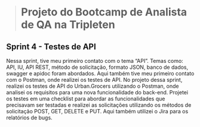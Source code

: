> # Projeto do Bootcamp de Analista de QA na Tripleten

## Sprint 4 - Testes de API

Nessa sprint, tive meu primeiro contato com o tema “API”. Temas como: API, IU, API REST, método de solicitação, formato JSON, banco de dados, swagger e apidoc foram abordados. Aqui também tive meu primeiro contato com o Postman, onde realizei os testes de API. 
No projeto dessa sprint, realizei os testes de API do Urban.Grocers utilizando o Postman, onde analisei os requisitos para uma nova funcionalidade do back-end. Projetei os testes em uma checklist para abordar as funcionalidades que precisavam ser testadas e realizei as solicitações utilizando os métodos de solicitação POST, GET, DELETE e PUT. Aqui também utilizei o Jira para os relatórios de bugs. 
